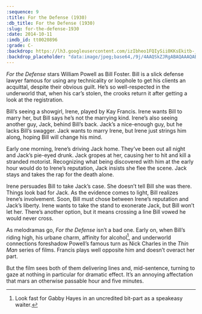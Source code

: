 ```yaml
---
:sequence: 9
:title: For the Defense (1930)
:db_title: For the Defense (1930)
:slug: for-the-defense-1930
:date: 2014-10-11
:imdb_id: tt0020896
:grade: C-
:backdrop: https://lh3.googleusercontent.com/izIbheo1FQIySii0KKsEkitb-_hrfMO4rvc80ZUngZvhD2e3CtEO7Vtkai4eLiAVwvLaty4uLphg=w1000-l75-rj
:backdrop_placeholder: "data:image/jpeg;base64,/9j/4AAQSkZJRgABAQAAAQABAAD/2wCEACgcHiMeGSgjISMtKygwPGRBPDc3PHtYXUlkkYCZlo+AjIqgtObDoKrarYqMyP/L2u71////m8H////6/+b9//gBKy0tMCkwajU1auyZgJns7Ozs7Ozs7Ozs7Ozs7Ozs7Ozs7Ozs7Ozs7Ozs7Ozs7Ozs7Ozs7Ozs7Ozs7Ozs7Ozs7P/AABEIAAsAFAMBIgACEQEDEQH/xAAYAAACAwAAAAAAAAAAAAAAAAAAAwECBP/EACEQAAICAQIHAAAAAAAAAAAAAAECAAMRITESEyIyQYHR/8QAFAEBAAAAAAAAAAAAAAAAAAAAAP/EABQRAQAAAAAAAAAAAAAAAAAAAAD/2gAMAwEAAhEDEQA/AKVEWOAyglfB1B3+yKFrtFj2llYZxg7CZwSDoYq1j1DOhgPTmcPefUIhVBUHEIH/2Q=="
---
```

_For the Defense_ stars William Powell as Bill Foster. Bill is a slick defense lawyer famous for using any technicality or loophole to get his clients an acquittal, despite their obvious guilt. He’s so well-respected in the underworld that, when his car’s stolen, the crooks return it after getting a look at the registration.

Bill’s seeing a showgirl, Irene, played by Kay Francis. Irene wants Bill to marry her, but Bill says he’s not the marrying kind. Irene’s also seeing another guy, Jack, behind Bill’s back. Jack’s a nice-enough guy, but he lacks Bill’s swagger. Jack wants to marry Irene, but Irene just strings him along, hoping Bill will change his mind.

Early one morning, Irene’s driving Jack home. They’ve been out all night and Jack’s pie-eyed drunk. Jack gropes at her, causing her to hit and kill a stranded motorist. Recognizing what being discovered with him at the early hour would do to Irene’s reputation, Jack insists she flee the scene. Jack stays and takes the rap for the death alone.

Irene persuades Bill to take Jack’s case. She doesn’t tell Bill she was there. Things look bad for Jack. As the evidence comes to light, Bill realizes Irene’s involvement. Soon, Bill must chose between Irene’s reputation and Jack’s liberty. Irene wants to take the stand to exonerate Jack, but Bill won’t let her. There’s another option, but it means crossing a line Bill vowed he would never cross.

As melodramas go, _For the Defense_ isn’t a bad one. Early on, when Bill’s riding high, his urbane charm, affinity for alcohol[^1], and underworld connections foreshadow Powell’s famous turn as Nick Charles in the _Thin Man_ series of films. Francis plays well opposite him and doesn’t overact her part.

But the film sees both of them delivering lines and, mid-sentence, turning to gaze at nothing in particular for dramatic effect. It’s an annoying affectation that mars an otherwise passable hour and five minutes.

[^1]: Look fast for Gabby Hayes in an uncredited bit-part as a speakeasy waiter.
